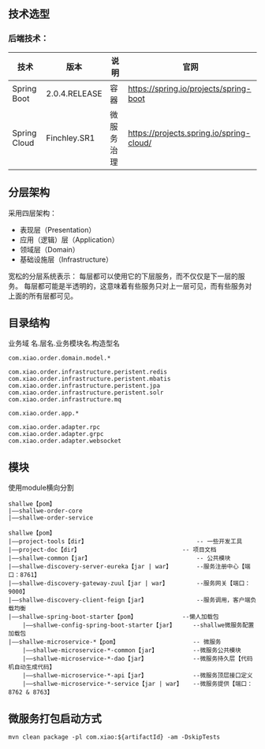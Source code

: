 ## 技术选型

### 后端技术：

技术|版本|说明|官网
---|---|---|---
Spring Boot|2.0.4.RELEASE|容器|https://spring.io/projects/spring-boot
Spring Cloud|Finchley.SR1|微服务治理|https://projects.spring.io/spring-cloud/

## 分层架构

采用四层架构：

- 表现层（Presentation）
- 应用（逻辑）层（Application）
- 领域层（Domain）
- 基础设施层（Infrastructure）

宽松的分层系统表⽰： 每层都可以使⽤它的下层服务，⽽不仅仅是下⼀层的服务。 每层都可能是半透明的，这意味着有些服务只对上⼀层可见，⽽有些服务对上⾯的所有层都可见。

## 目录结构

业务域 名.层名.业务模块名.构造型名

    com.xiao.order.domain.model.*      

    com.xiao.order.infrastructure.peristent.redis
    com.xiao.order.infrastructure.peristent.mbatis
    com.xiao.order.infrastructure.peristent.jpa
    com.xiao.order.infrastructure.peristent.solr
    com.xiao.order.infrastructure.mq 

    com.xiao.order.app.*                    

    com.xiao.order.adapter.rpc
    com.xiao.order.adapter.grpc
    com.xiao.order.adapter.websocket

## 模块

使用module横向分割

    shallwe【pom】
    |——shallwe-order-core
    |——shallwe-order-service

    shallwe【pom】	
    |——project-tools【dir】	                            -- 一些开发工具  				
    |——project-doc【dir】	   	                        -- 项目文档			
    |——shallwe-common【jar】	                            -- 公共模块  
    |——shallwe-discovery-server-eureka【jar | war】	    --服务注册中心【端口：8761】
    |——shallwe-discovery-gateway-zuul【jar | war】	    --服务网关【端口：9000】
    |——shallwe-discovery-client-feign【jar】	            --服务调用，客户端负载均衡
    |——shallwe-spring-boot-starter【pom】	            --懒人加载包
        |——shallwe-config-spring-boot-starter【jar】     --shallwe微服务配置加载包
    |——shallwe-microservice-*【pom】                     -- 微服务
        |——shallwe-microservice-*-common【jar】          --微服务公共模块
        |——shallwe-microservice-*-dao【jar】             --微服务持久层【代码机自动生成代码】
        |——shallwe-microservice-*-api【jar】             --微服务顶层接口定义
        |——shallwe-microservice-*-service【jar | war】   --微服务提供【端口：8762 & 8763】

## 微服务打包启动方式

```shell
mvn clean package -pl com.xiao:${artifactId} -am -DskipTests
```